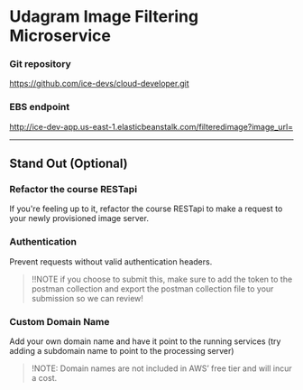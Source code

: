 # Udagram Image Filtering Microservice

###  Git repository
https://github.com/ice-devs/cloud-developer.git

### EBS endpoint
http://ice-dev-app.us-east-1.elasticbeanstalk.com/filteredimage?image_url=

-------------------------------------------------------------------------------------------------------------------------------------------------------------------------------------------------
## Stand Out (Optional)

### Refactor the course RESTapi

If you're feeling up to it, refactor the course RESTapi to make a request to your newly provisioned image server.

### Authentication

Prevent requests without valid authentication headers.
> !!NOTE if you choose to submit this, make sure to add the token to the postman collection and export the postman collection file to your submission so we can review!

### Custom Domain Name

Add your own domain name and have it point to the running services (try adding a subdomain name to point to the processing server)
> !NOTE: Domain names are not included in AWS’ free tier and will incur a cost.
